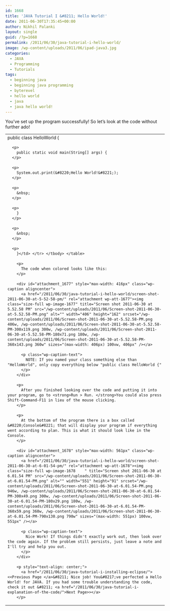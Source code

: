 ```yaml
---
id: 1668
title: 'JAVA Tutorial I &#8211; Hello World!'
date: 2011-06-30T17:35:45+00:00
author: Nikhil Palanki
layout: single
guid: /?p=1668
permalink: /2011/06/30/java-tutorial-i-hello-world/
image: /wp-content/uploads/2011/06/ipad-java3.jpg
categories:
  - JAVA
  - Programming
  - Tutorials
tags:
  - beginning java
  - beginning java programming
  - byterevel
  - hello world
  - java
  - java hello world!
---
```

You&#8217;ve set up the program successfully! So let&#8217;s look at the code without further ado!

<table border="0" align="center">
  <tr>
    <td>
      public class HelloWorld {&nbsp;</p> 
      
      <p>
        public static void main(String[] args) {
      </p>
      
      <p>
        System.out.print(&#8220;Hello World!&#8221;);
      </p>
      
      <p>
        &nbsp;
      </p>
      
      <p>
        }
      </p>
      
      <p>
        &nbsp;
      </p>
      
      <p>
        }</td> </tr> </tbody> </table> 
        
        <p>
          The code when colored looks like this:
        </p>
        
        <div id="attachment_1677" style="max-width: 416px" class="wp-caption aligncenter">
          <a href="/2011/06/30/java-tutorial-i-hello-world/screen-shot-2011-06-30-at-5-52-58-pm/" rel="attachment wp-att-1677"><img class="size-full wp-image-1677" title="Screen shot 2011-06-30 at 5.52.58 PM" src="/wp-content/uploads/2011/06/Screen-shot-2011-06-30-at-5.52.58-PM.png" alt="" width="406" height="162" srcset="/wp-content/uploads/2011/06/Screen-shot-2011-06-30-at-5.52.58-PM.png 406w, /wp-content/uploads/2011/06/Screen-shot-2011-06-30-at-5.52.58-PM-300x119.png 300w, /wp-content/uploads/2011/06/Screen-shot-2011-06-30-at-5.52.58-PM-180x71.png 180w, /wp-content/uploads/2011/06/Screen-shot-2011-06-30-at-5.52.58-PM-360x143.png 360w" sizes="(max-width: 406px) 100vw, 406px" /></a>
          
          <p class="wp-caption-text">
            NOTE: If you named your class something else than "HelloWorld", only copy everything below "public class HelloWorld {"
          </p>
        </div>
        
        <p>
          After you finished looking over the code and putting it into your program, go to <strong>Run > Run. </strong>You could also press Shift-Command-F11 in lieu of the mouse clicking.
        </p>
        
        <p>
          At the bottom of the program there is a box called &#8220;Console&#8221; that will display your program if everything went according to plan. This is what it should look like in the Console.
        </p>
        
        <div id="attachment_1678" style="max-width: 561px" class="wp-caption aligncenter">
          <a href="/2011/06/30/java-tutorial-i-hello-world/screen-shot-2011-06-30-at-6-01-54-pm/" rel="attachment wp-att-1678"><img class="size-full wp-image-1678    " title="Screen shot 2011-06-30 at 6.01.54 PM" src="/wp-content/uploads/2011/06/Screen-shot-2011-06-30-at-6.01.54-PM.png" alt="" width="551" height="91" srcset="/wp-content/uploads/2011/06/Screen-shot-2011-06-30-at-6.01.54-PM.png 946w, /wp-content/uploads/2011/06/Screen-shot-2011-06-30-at-6.01.54-PM-300x49.png 300w, /wp-content/uploads/2011/06/Screen-shot-2011-06-30-at-6.01.54-PM-180x29.png 180w, /wp-content/uploads/2011/06/Screen-shot-2011-06-30-at-6.01.54-PM-360x59.png 360w, /wp-content/uploads/2011/06/Screen-shot-2011-06-30-at-6.01.54-PM-790x130.png 790w" sizes="(max-width: 551px) 100vw, 551px" /></a>
          
          <p class="wp-caption-text">
            Nice Work! If things didn't exactly work out, then look over the code again. If the problem still persists, just leave a note and I'll try and help you out.
          </p>
        </div>
        
        <p style="text-align: center;">
          <a href="/2011/06/30/java-tutorial-i-installing-eclipse/"><<Previous Page </a>&#8211; Nice job! You&#8217;ve perfected a Hello World! for JAVA. If you had some trouble understanding the code, check it out &#8211; <a href="/2011/06/30/java-tutorial-i-explanation-of-the-code/">Next Page>></a>
        </p>
